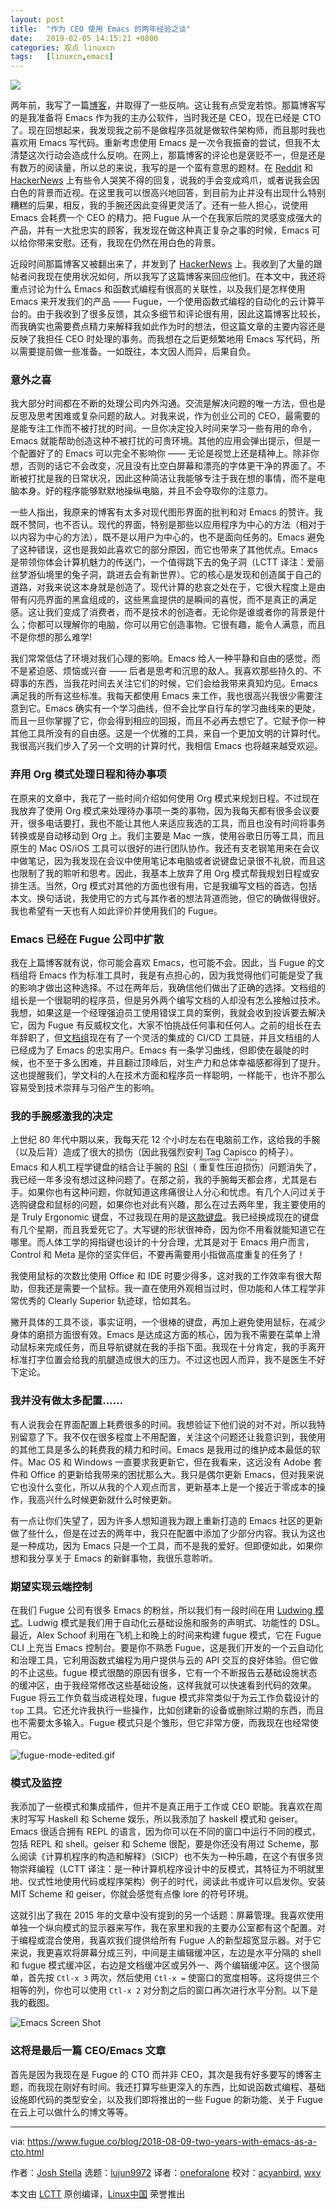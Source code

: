 ```yaml
---
layout: post
title:	"作为 CEO 使用 Emacs 的两年经验之谈"
date:	2019-02-05 14:15:21 +0800 
categories:	观点 linuxcn 
tags:	[linuxcn,emacs]
---
```



![](/Asserts/Images//attachment/album/201902/05/141510fxq0629nl59x6lv0.jpg)


两年前，我写了一篇[博客](/article-10401-1.html)，并取得了一些反响。这让我有点受宠若惊。那篇博客写的是我准备将 Emacs 作为我的主办公软件，当时我还是 CEO，现在已经是 CTO 了。现在回想起来，我发现我之前不是做程序员就是做软件架构师，而且那时我也喜欢用 Emacs 写代码。重新考虑使用 Emacs 是一次令我振奋的尝试，但我不太清楚这次行动会造成什么反响。在网上，那篇博客的评论也是褒贬不一，但是还是有数万的阅读量，所以总的来说，我写的是一个蛮有意思的题材。在 [Reddit](https://www.reddit.com/r/emacs/comments/7efpkt/a_ceos_guide_to_emacs/) 和 [HackerNews](https://news.ycombinator.com/item?id=10642088) 上有些令人哭笑不得的回复，说我的手会变成鸡爪，或者说我会因白色的背景而近视。在这里我可以很高兴地回答，到目前为止并没有出现什么特别糟糕的后果，相反，我的手腕还因此变得更灵活了。还有一些人担心，说使用 Emacs 会耗费一个 CEO 的精力。把 Fugue 从一个在我家后院的灵感变成强大的产品，并有一大批忠实的顾客，我发现在做这种真正复杂之事的时候，Emacs 可以给你带来安慰。还有，我现在仍然在用白色的背景。


近段时间那篇博客又被翻出来了，并发到了 [HackerNews](https://news.ycombinator.com/item?id=15753150) 上。我收到了大量的跟帖者问我现在使用状况如何，所以我写了这篇博客来回应他们。在本文中，我还将重点讨论为什么 Emacs 和函数式编程有很高的关联性，以及我们是怎样使用 Emacs 来开发我们的产品 —— Fugue，一个使用函数式编程的自动化的云计算平台的。由于我收到了很多反馈，其众多细节和评论很有用，因此这篇博客比较长，而我确实也需要费点精力来解释我如此作为时的想法，但这篇文章的主要内容还是反映了我担任 CEO 时处理的事务。而我想在之后更频繁地用 Emacs 写代码，所以需要提前做一些准备。一如既往，本文因人而异，后果自负。


### 意外之喜


我大部分时间都在不断的处理公司内外沟通。交流是解决问题的唯一方法，但也是反思及思考困难或复杂问题的敌人。对我来说，作为创业公司的 CEO，最需要的是能专注工作而不被打扰的时间。一旦你决定投入时间来学习一些有用的命令，Emacs 就能帮助创造这种不被打扰的可贵环境。其他的应用会弹出提示，但是一个配置好了的 Emacs 可以完全不影响你 —— 无论是视觉上还是精神上。除非你想，否则的话它不会改变，况且没有比空白屏幕和漂亮的字体更干净的界面了。不断被打扰是我的日常状况，因此这种简洁让我能够专注于我在想的事情，而不是电脑本身。好的程序能够默默地操纵电脑，并且不会夺取你的注意力。


一些人指出，我原来的博客有太多对现代图形界面的批判和对 Emacs 的赞许。我既不赞同，也不否认。现代的界面，特别是那些以应用程序为中心的方法（相对于以内容为中心的方法），既不是以用户为中心的，也不是面向任务的。Emacs 避免了这种错误，这也是我如此喜欢它的部分原因，而它也带来了其他优点。Emacs 是带领你体会计算机魅力的传送门，一个值得跳下去的兔子洞（LCTT 译注：爱丽丝梦游仙境里的兔子洞，跳进去会有新世界）。它的核心是发现和创造属于自己的道路，对我来说这本身就是创造了。现代计算的悲哀之处在于，它很大程度上是由带有闪亮界面的黑盒组成的，这些黑盒提供的是瞬间的喜悦，而不是真正的满足感。这让我们变成了消费者，而不是技术的创造者。无论你是谁或者你的背景是什么；你都可以理解你的电脑，你可以用它创造事物。它很有趣，能令人满意，而且不是你想的那么难学!


我们常常低估了环境对我们心理的影响。Emacs 给人一种平静和自由的感觉，而不是紧迫感、烦恼或兴奋 —— 后者是思考和沉思的敌人。我喜欢那些持久的、不碍事的东西，当我花时间去关注它们的时候，它们会给我带来真知灼见。Emacs 满足我的所有这些标准。我每天都使用 Emacs 来工作，我也很高兴我很少需要注意到它。Emacs 确实有一个学习曲线，但不会比学自行车的学习曲线来的更陡，而且一旦你掌握了它，你会得到相应的回报，而且不必再去想它了。它赋予你一种其他工具所没有的自由感。这是一个优雅的工具，来自一个更加文明的计算时代。我很高兴我们步入了另一个文明的计算时代，我相信 Emacs 也将越来越受欢迎。


### 弃用 Org 模式处理日程和待办事项


在原来的文章中，我花了一些时间介绍如何使用 Org 模式来规划日程。不过现在我放弃了使用 Org 模式来处理待办事项一类的事物，因为我每天都有很多会议要开，很多电话要打，我也不能让其他人来适应我选的工具，而且也没有时间将事务转换或是自动移动到 Org 上。我们主要是 Mac 一族，使用谷歌日历等工具，而且原生的 Mac OS/iOS 工具可以很好的进行团队协作。我还有支老钢笔用来在会议中做笔记，因为我发现在会议中使用笔记本电脑或者说键盘记录很不礼貌，而且这也限制了我的聆听和思考。因此，我基本上放弃了用 Org 模式帮我规划日程或安排生活。当然，Org 模式对其他的方面也很有用，它是我编写文档的首选，包括本文。换句话说，我使用它的方式与其作者的想法背道而驰，但它的确做得很好。我也希望有一天也有人如此评价并使用我们的 Fugue。


### Emacs 已经在 Fugue 公司中扩散


我在上篇博客就有说，你可能会喜欢 Emacs，也可能不会。因此，当 Fugue 的文档组将 Emacs 作为标准工具时，我是有点担心的，因为我觉得他们可能是受了我的影响才做出这种选择。不过在两年后，我确信他们做出了正确的选择。文档组的组长是一个很聪明的程序员，但是另外两个编写文档的人却没有怎么接触过技术。我想，如果这是一个经理强迫员工使用错误工具的案例，我就会收到投诉要去解决它，因为 Fugue 有反威权文化，大家不怕挑战任何事和任何人。之前的组长在去年辞职了，但[文档组](https://docs.fugue.co/)现在有了一个灵活的集成的 CI/CD 工具链，并且文档组的人已经成为了 Emacs 的忠实用户。Emacs 有一条学习曲线，但即使在最陡的时候，也不至于多么困难，并且翻过顶峰后，对生产力和总体幸福感都得到了提升。这也提醒我们，学文科的人在技术方面和程序员一样聪明，一样能干，也许不那么容易受到技术崇拜与习俗产生的影响。


### 我的手腕感激我的决定


上世纪 80 年代中期以来，我每天花 12 个小时左右在电脑前工作，这给我的手腕（以及后背）造成了很大的损伤（因此我强烈安利 Tag Capisco 的椅子）。Emacs 和人机工程学键盘的结合让手腕的 [RSI](https://baike.baidu.com/item/RSI/21509642)（<ruby> 重复性压迫损伤 <rt>  Repetitive Strain Injury </rt></ruby>）问题消失了，我已经一年多没有想过这种问题了。在那之前，我的手腕每天都会疼，尤其是右手。如果你也有这种问题，你就知道这疼痛很让人分心和忧虑。有几个人问过关于选购键盘和鼠标的问题，如果你也对此有兴趣，那么在过去两年里，我主要使用的是 Truly Ergonomic 键盘，不过我现在用的是[这款键盘](https://shop.keyboard.io/)。我已经换成现在的键盘有几个星期，而且我爱死它了。大写键的形状很神奇，因为你不用看就能知道它在哪里。而人体工学的拇指键也设计的十分合理，尤其是对于 Emacs 用户而言，Control 和 Meta 是你的坚实伴侣，不要再需要用小指做高度重复的任务了！


我使用鼠标的次数比使用 Office 和 IDE 时要少得多，这对我的工作效率有很大帮助，但我还是需要一个鼠标。我一直在使用外观相当过时，但功能和人体工程学非常优秀的 Clearly Superior 轨迹球，恰如其名。


撇开具体的工具不谈，事实证明，一个很棒的键盘，再加上避免使用鼠标，在减少身体的磨损方面很有效。Emacs 是达成这方面的核心，因为我不需要在菜单上滑动鼠标来完成任务，而且导航键就在我的手指下面。我现在十分肯定，我的手离开标准打字位置会给我的肌腱造成很大的压力。不过这也因人而异，我不是医生不好下定论。


### 我并没有做太多配置……


有人说我会在界面配置上耗费很多的时间。我想验证下他们说的对不对，所以我特别留意了下。我不仅在很多程度上不用配置，关注这个问题还让我意识到，我使用的其他工具是多么的耗费我的精力和时间。Emacs 是我用过的维护成本最低的软件。Mac OS 和 Windows 一直要求我更新它，但在我看来，这远没有 Adobe 套件和 Office 的更新给我带来的困扰那么大。我只是偶尔更新 Emacs，但对我来说它也没什么变化，所以从我的个人观点而言，更新基本上是一个接近于零成本的操作，我高兴什么时候更新就什么时候更新。


有一点让你们失望了，因为许多人想知道我为跟上重新打造的 Emacs 社区的更新做了些什么，但是在过去的两年中，我只在配置中添加了少部分内容。我认为这也是一种成功，因为 Emacs 只是一个工具，而不是我的爱好。但即便如此，如果你想和我分享关于 Emacs 的新鲜事物，我很乐意聆听。


### 期望实现云端控制


在我们 Fugue 公司有很多 Emacs 的粉丝，所以我们有一段时间在用 [Ludwing 模式](https://github.com/fugue/ludwig-mode)。Ludwig 模式是我们用于自动化云基础设施和服务的声明式、功能性的 DSL。最近，Alex Schoof 利用在飞机上和晚上的时间来构建 fugue 模式，它在 Fugue CLI 上充当 Emacs 控制台。要是你不熟悉 Fugue，这是我们开发的一个云自动化和治理工具，它利用函数式编程为用户提供与云的 API 交互的良好体验。但它做的不止这些。fugue 模式很酷的原因有很多，它有一个不断报告云基础设施状态的缓冲区，由于我经常修改这些基础设施，这样我就可以快速看到代码的效果。Fugue 将云工作负载当成进程处理，fugue 模式非常类似于为云工作负载设计的 `top` 工具。它还允许我执行一些操作，比如创建新的设备或删除过期的东西，而且也不需要太多输入。Fugue 模式只是个雏形，但它非常方便，而我现在也经常使用它。


![fugue-mode-edited.gif](/Asserts/Images//attachment/album/201902/05/141534adh2kprchyhy42ja.gif)


### 模式及监控


我添加了一些模式和集成插件，但并不是真正用于工作或 CEO 职能。我喜欢在周末时写写 Haskell 和 Scheme 娱乐，所以我添加了 haskell 模式和 geiser。Emacs 很适合拥有 REPL 的语言，因为你可以在不同的窗口中运行不同的模式，包括 REPL 和 shell。geiser 和 Scheme 很配，要是你还没有用过 Scheme，那么阅读《计算机程序的构造和解释》（SICP）也不失为一种乐趣，在这个有很多货物崇拜编程（LCTT 译注：是一种计算机程序设计中的反模式，其特征为不明就里地、仪式性地使用代码或程序架构）例子的时代，阅读此书或许可以启发你。安装 MIT Scheme 和 geiser，你就会感觉有点像 lore 的符号环境。


这就引出了我在 2015 年的文章中没有提到的另一个话题：屏幕管理。我喜欢使用单独一个纵向模式的显示器来写作，我在家里和我的主要办公室都有这个配置。对于编程或混合使用，我喜欢我们提供给所有 Fugue 人的新型超宽显示器。对于它来说，我更喜欢将屏幕分成三列，中间是主编辑缓冲区，左边是水平分隔的 shell 和 fugue 模式缓冲区，右边是文档缓冲区或另外一、两个编辑缓冲区。这个很简单，首先按 `Ctl-x 3` 两次，然后使用 `Ctl-x =` 使窗口的宽度相等。这将提供三个相等的列，你也可以使用 `Ctl-x 2` 对分割之后的窗口再次进行水平分割。以下是我的截图。


![Emacs Screen Shot](/Asserts/Images//attachment/album/201902/05/141537rdzdrdfqcfefefem.png)


### 这将是最后一篇 CEO/Emacs 文章


首先是因为我现在是 Fugue 的 CTO 而并非 CEO，其次是我有好多要写的博客主题，而我现在刚好有时间。我还打算写些更深入的东西，比如说函数式编程、基础设施即代码的类型安全，以及我们即将推出的一些 Fugue 的新功能、关于 Fugue 在云上可以做什么的博文等等。




---


via: <https://www.fugue.co/blog/2018-08-09-two-years-with-emacs-as-a-cto.html>


作者：[Josh Stella](https://www.fugue.co/blog/author/josh-stella) 选题：[lujun9972](https://github.com/lujun9972) 译者：[oneforalone](https://github.com/oneforalone) 校对：[acyanbird](https://github.com/acyanbird), [wxy](https://github.com/wxy)


本文由 [LCTT](https://github.com/LCTT/TranslateProject) 原创编译，[Linux中国](https://linux.cn/) 荣誉推出
